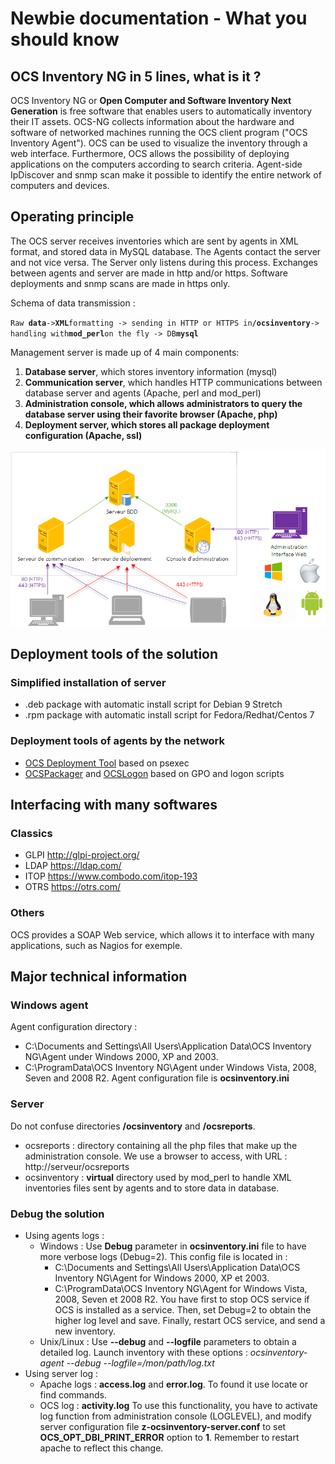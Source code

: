 # Newbie documentation - What you should know
## OCS Inventory NG in 5 lines, what is it ?

OCS Inventory NG or **Open Computer and Software Inventory Next Generation** is free software that enables
users to automatically inventory their IT assets. OCS-NG collects information about the hardware and software
of networked machines running the OCS client program ("OCS Inventory Agent"). OCS can be used to visualize
the inventory through a web interface. Furthermore, OCS allows the possibility of deploying applications
on the computers according to search criteria. Agent-side IpDiscover and snmp scan make it possible to identify
the entire network of computers and devices.

## Operating principle

The OCS server receives inventories which are sent by agents in XML format, and stored data in MySQL database.
The Agents contact the server and not vice versa. The Server only listens during this process.
Exchanges between agents and server are made in http and/or https. Software deployments and snmp scans
are made in https only.

Schema of data transmission :

`Raw `**`data`**` -> `**`XML`**` formatting -> sending in HTTP or HTTPS in `**`/ocsinventory`**` -> handling with `**`mod_perl`**` on the fly -> DB `**`mysql`**

Management server is made up of 4 main components:

1. **Database server**, which stores inventory information (mysql)
2. **Communication server**, which handles HTTP communications between database server and agents
(Apache, perl and mod_perl)
3. **Administration console, which allows administrators to query the database server using their
favorite browser (Apache, php)**
4. **Deployment server, which stores all package deployment configuration (Apache, ssl)**

![OCS Inventory Structure Diagram](../../img/server/schema/architecture_ocs.png)

## Deployment tools of the solution

### **Simplified installation of server**
* .deb package with automatic install script for Debian 9 Stretch
* .rpm package with automatic install script for Fedora/Redhat/Centos 7

### **Deployment tools of agents by the network**
* [OCS Deployment Tool](../06.OCS-Tools/OCS-Inventory-NG-Agent-Deployement-Tool.md) based on psexec
* [OCSPackager](../06.OCS-Tools/OCS-Packager.md) and
[OCSLogon](../02.Basic-documentation/Setting-up-the-Windows-Agent-2.x-on-client-computers.md#deploying-agent-using-launcher-ocslogonexe-through-login-script-or-active-directory-gpo)
based on GPO and logon scripts

## Interfacing with many softwares

### **Classics**
* GLPI http://glpi-project.org/
* LDAP https://ldap.com/
* ITOP https://www.combodo.com/itop-193
* OTRS https://otrs.com/

### **Others**
OCS provides a SOAP Web service, which allows it to interface with many applications, such as Nagios for exemple.

## Major technical information

### **Windows agent**
Agent configuration directory :
* C:\Documents and Settings\All Users\Application Data\OCS Inventory NG\Agent under Windows 2000, XP and 2003.
* C:\ProgramData\OCS Inventory NG\Agent under Windows Vista, 2008, Seven and 2008 R2.
Agent configuration file is **ocsinventory.ini**

### **Server**
Do not confuse directories **/ocsinventory** and **/ocsreports**.
* ocsreports : directory containing all the php files that make up the administration console.
We use a browser to access, with URL : http://serveur/ocsreports
* ocsinventory : **virtual** directory used by mod_perl to handle XML inventories files sent by agents
and to store data in database.

### **Debug the solution**
* Using agents logs :
    * Windows : Use **Debug** parameter in **ocsinventory.ini** file to have more verbose logs (Debug=2).
    This config file is located in :
        * C:\Documents and Settings\All Users\Application Data\OCS Inventory NG\Agent for Windows 2000, XP et 2003.
        * C:\ProgramData\OCS Inventory NG\Agent for Windows Vista, 2008, Seven et 2008 R2.
You have first to stop OCS service if OCS is installed as a service. Then, set Debug=2 to obtain the higher
 log level and save. Finally, restart OCS service, and send a new inventory.
    * Unix/Linux : Use **--debug** and **--logfile** parameters to obtain a detailed log.
Launch inventory with these options : _ocsinventory-agent --debug --logfile=/mon/path/log.txt_
* Using server log :
    * Apache logs : **access.log** and **error.log**. To found it use locate or find commands.
    * OCS log : **activity.log**
To use this functionality, you have to activate log function from administration console (LOGLEVEL),
and modify server configuration file **z-ocsinventory-server.conf** to set
**OCS_OPT_DBI_PRINT_ERROR** option to **1**. Remember to restart apache to reflect this change.

